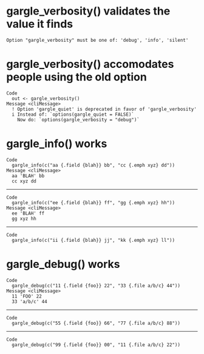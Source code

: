 # gargle_verbosity() validates the value it finds

    Option "gargle_verbosity" must be one of: 'debug', 'info', 'silent'

# gargle_verbosity() accomodates people using the old option

    Code
      out <- gargle_verbosity()
    Message <cliMessage>
      ! Option 'gargle_quiet' is deprecated in favor of 'gargle_verbosity'
      i Instead of: `options(gargle_quiet = FALSE)`
        Now do: `options(gargle_verbosity = "debug")`

# gargle_info() works

    Code
      gargle_info(c("aa {.field {blah}} bb", "cc {.emph xyz} dd"))
    Message <cliMessage>
      aa 'BLAH' bb
      cc xyz dd

---

    Code
      gargle_info(c("ee {.field {blah}} ff", "gg {.emph xyz} hh"))
    Message <cliMessage>
      ee 'BLAH' ff
      gg xyz hh

---

    Code
      gargle_info(c("ii {.field {blah}} jj", "kk {.emph xyz} ll"))

# gargle_debug() works

    Code
      gargle_debug(c("11 {.field {foo}} 22", "33 {.file a/b/c} 44"))
    Message <cliMessage>
      11 'FOO' 22
      33 'a/b/c' 44

---

    Code
      gargle_debug(c("55 {.field {foo}} 66", "77 {.file a/b/c} 88"))

---

    Code
      gargle_debug(c("99 {.field {foo}} 00", "11 {.file a/b/c} 22"))

